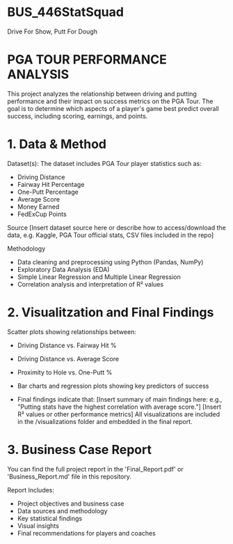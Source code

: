 # BUS_446StatSquad
Drive For Show, Putt For Dough
# PGA TOUR PERFORMANCE ANALYSIS
This project analyzes the relationship between driving and putting performance and their impact on success metrics on the PGA Tour. The goal is to determine which aspects of a player's game best predict overall success, including scoring, earnings, and points.
# 1. Data & Method
Dataset(s):
The dataset includes PGA Tour player statistics such as:
- Driving Distance
- Fairway Hit Percentage
- One-Putt Percentage
- Average Score
- Money Earned
- FedExCup Points

Source
[Insert dataset source here or describe how to access/download the data, e.g. Kaggle, PGA Tour official stats, CSV files included in the repo]

Methodology
- Data cleaning and preprocessing using Python (Pandas, NumPy)
- Exploratory Data Analysis (EDA)
- Simple Linear Regression and Multiple Linear Regression
- Correlation analysis and interpretation of R² values
# 2. Visualitzation and Final Findings
Scatter plots showing relationships between:
- Driving Distance vs. Fairway Hit %
- Driving Distance vs. Average Score
- Proximity to Hole vs. One-Putt %

- Bar charts and regression plots showing key predictors of success

- Final findings indicate that:
[Insert summary of main findings here: e.g., "Putting stats have the highest correlation with average score."]
[Insert R² values or other performance metrics]
All visualizations are included in the /visualizations folder and embedded in the final report.
# 3. Business Case Report
You can find the full project report in the 'Final_Report.pdf' or 'Business_Report.md' file in this repository.

Report Includes: 
- Project objectives and business case
- Data sources and methodology
- Key statistical findings
- Visual insights
- Final recommendations for players and coaches
